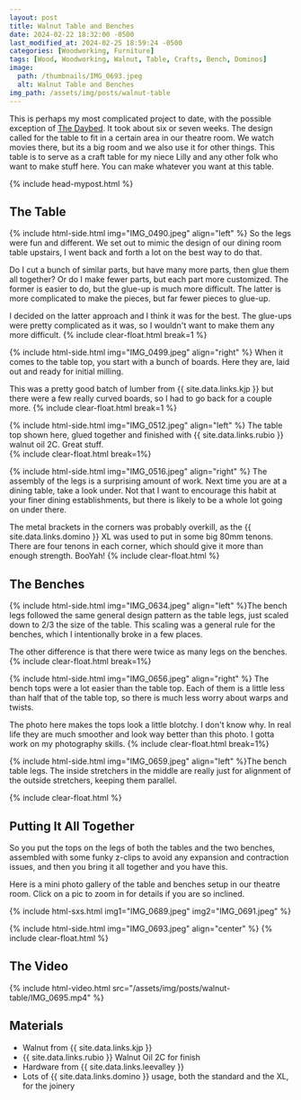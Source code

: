 ```yaml
---
layout: post
title: Walnut Table and Benches
date: 2024-02-22 18:32:00 -0500
last_modified_at: 2024-02-25 18:59:24 -0500
categories: [Woodworking, Furniture]
tags: [Wood, Woodworking, Walnut, Table, Crafts, Bench, Dominos]
image:
  path: /thumbnails/IMG_0693.jpeg
  alt: Walnut Table and Benches
img_path: /assets/img/posts/walnut-table
---
```


This is perhaps my most complicated project to date, with the possible exception of [The Daybed](/posts/daybed).  It took about six or seven weeks.  The design called for the table to fit in a certain area in our theatre room.  We watch movies there, but its a big room and we also use it for other things.  This table is to serve as a craft table for my niece Lilly and any other folk who want to make stuff here.  You can make whatever you want at this table.

{% include head-mypost.html %}

## The Table

{% include html-side.html img="IMG_0490.jpeg" align="left" %}
So the legs were fun and different.  We set out to mimic the design of our dining room table upstairs, I went back and forth a lot on the best way to do that.  

Do I cut a bunch of similar parts, but have many more parts, then glue them all together?  Or do I make fewer parts, but each part more customized.  The former is easier to do, but the glue-up is much more difficult.  The latter is more complicated to make the pieces, but far fewer pieces to glue-up.  

I decided on the latter approach and I think it was for the best.  The glue-ups were pretty complicated as it was, so I wouldn't want to make them any more difficult.
{% include clear-float.html break=1 %}

{% include html-side.html img="IMG_0499.jpeg" align="right" %}
When it comes to the table top, you start with a bunch of boards.  Here they are, laid out and ready for initial milling.  

This was a pretty good batch of lumber from {{ site.data.links.kjp }} but there were a few really curved boards, so I had to go back for a couple more.
{% include clear-float.html  break=1 %}

{% include html-side.html img="IMG_0512.jpeg" align="left" %}
The table top shown here, glued together and finished with {{ site.data.links.rubio }} walnut oil 2C.  Great stuff.  
{% include clear-float.html break=1%}

{% include html-side.html img="IMG_0516.jpeg" align="right" %}
The assembly of the legs is a surprising amount of work.  Next time you are at a dining table, take a look under.  Not that I want to encourage this habit at your finer dining establishments, but there is likely to be a whole lot going on under there.  

The metal brackets in the corners was probably overkill, as the {{ site.data.links.domino }} XL was used to put in some big 80mm tenons.  There are four tenons in each corner, which should give it more than enough strength.  BooYah!
{% include clear-float.html %}

## The Benches

{% include html-side.html img="IMG_0634.jpeg" align="left" %}The bench legs followed the same general design pattern as the table legs, just scaled down to 2/3 the size of the table.  This scaling was a general rule for the benches, which I intentionally broke in a few places.

The other difference is that there were twice as many legs on the benches.
{% include clear-float.html break=1%}

{% include html-side.html img="IMG_0656.jpeg" align="right" %} The bench tops were a lot easier than the table top.  Each of them is a little less than half that of the table top, so there is much less worry about warps and twists.

The photo here makes the tops look a little blotchy.  I don't know why.  In real life they are much smoother and look way better than this photo.  I gotta work on my photography skills.
{% include clear-float.html break=1%}

{% include html-side.html img="IMG_0659.jpeg" align="left" %}The bench table legs.  The inside stretchers in the middle are really just for alignment of the outside stretchers, keeping them parallel.

{% include clear-float.html %}

## Putting It All Together

So you put the tops on the legs of both the tables and the two benches, assembled with some funky z-clips to avoid any expansion and contraction issues, and then you bring it all together and you have this.

Here is a mini photo gallery of the table and benches setup in our theatre room.  Click on a pic to zoom in for details if you are so inclined.

{% include html-sxs.html img1="IMG_0689.jpeg" img2="IMG_0691.jpeg" %}

{% include html-side.html img="IMG_0693.jpeg" align="center" %}
{% include clear-float.html %}

## The Video

{% include html-video.html src="/assets/img/posts/walnut-table/IMG_0695.mp4" %}

## Materials

- Walnut from {{ site.data.links.kjp }}
- {{ site.data.links.rubio }} Walnut Oil 2C for finish
- Hardware from {{ site.data.links.leevalley }}
- Lots of {{ site.data.links.domino }} usage, both the standard and the XL, for the joinery
